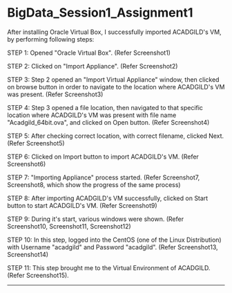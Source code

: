 # BigData_Session1_Assignment1

After installing Oracle Virtual Box, I successfully imported ACADGILD's VM, by performing following steps:

STEP 1:
Opened "Oracle Virtual Box". (Refer Screenshot1)

STEP 2:
Clicked on "Import Appliance". (Refer Screenshot2)

STEP 3:
Step 2 opened an "Import Virtual Appliance" window, then clicked on browse button in order to navigate to the location where ACADGILD's VM was present. (Refer Screenshot3)

STEP 4:
Step 3 opened a file location, then navigated to that specific location where ACADGILD's VM was present with file name "Acadgild_64bit.ova", and clicked on Open button. (Refer Screenshot4)

STEP 5:
After checking correct location, with correct filename, clicked Next. (Refer Screenshot5)

STEP 6:
Clicked on Import button to import ACADGILD's VM. (Refer Screenshot6)

STEP 7:
"Importing Appliance" process started. (Refer Screenshot7, Screenshot8, which show the progress of the same process) 

STEP 8:
After importing ACADGILD's VM successfully, clicked on Start button to start ACADGILD's VM. (Refer Screenshot9)

STEP 9:
During it's start, various windows were shown. (Refer Screenshot10, Screenshot11, Screenshot12)

STEP 10:
In this step, logged into the CentOS (one of the Linux Distribution) with Username "acadgild" and Password "acadgild". (Refer Screenshot13, Screenshot14)

STEP 11:
This step brought me to the Virtual Environment of ACADGILD. (Refer Screenshot15).

***************************

